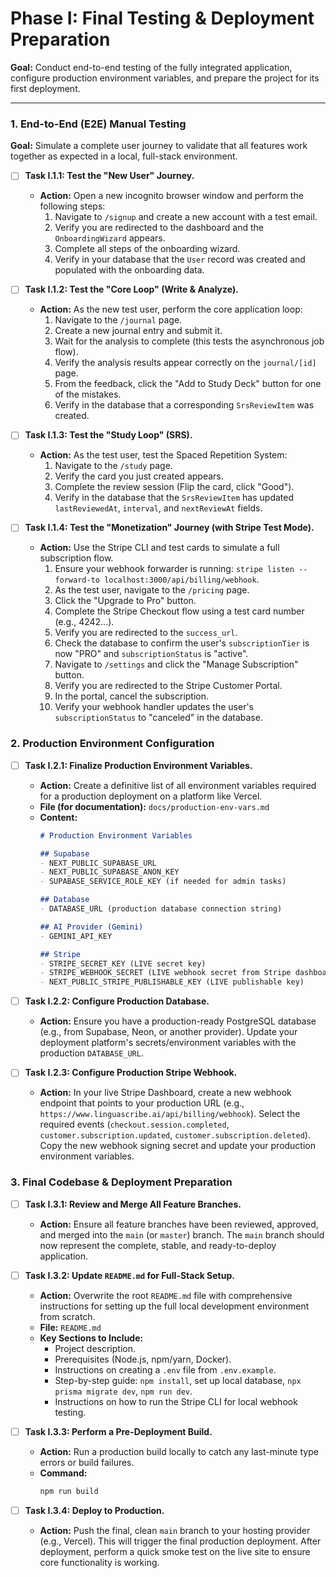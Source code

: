 # Phase I: Final Testing & Deployment Preparation

**Goal:** Conduct end-to-end testing of the fully integrated application, configure production environment variables, and prepare the project for its first deployment.

---

### 1. End-to-End (E2E) Manual Testing

**Goal:** Simulate a complete user journey to validate that all features work together as expected in a local, full-stack environment.

-   [ ] **Task I.1.1: Test the "New User" Journey.**
    *   **Action:** Open a new incognito browser window and perform the following steps:
        1.  Navigate to `/signup` and create a new account with a test email.
        2.  Verify you are redirected to the dashboard and the `OnboardingWizard` appears.
        3.  Complete all steps of the onboarding wizard.
        4.  Verify in your database that the `User` record was created and populated with the onboarding data.

-   [ ] **Task I.1.2: Test the "Core Loop" (Write & Analyze).**
    *   **Action:** As the new test user, perform the core application loop:
        1.  Navigate to the `/journal` page.
        2.  Create a new journal entry and submit it.
        3.  Wait for the analysis to complete (this tests the asynchronous job flow).
        4.  Verify the analysis results appear correctly on the `journal/[id]` page.
        5.  From the feedback, click the "Add to Study Deck" button for one of the mistakes.
        6.  Verify in the database that a corresponding `SrsReviewItem` was created.

-   [ ] **Task I.1.3: Test the "Study Loop" (SRS).**
    *   **Action:** As the test user, test the Spaced Repetition System:
        1.  Navigate to the `/study` page.
        2.  Verify the card you just created appears.
        3.  Complete the review session (Flip the card, click "Good").
        4.  Verify in the database that the `SrsReviewItem` has updated `lastReviewedAt`, `interval`, and `nextReviewAt` fields.

-   [ ] **Task I.1.4: Test the "Monetization" Journey (with Stripe Test Mode).**
    *   **Action:** Use the Stripe CLI and test cards to simulate a full subscription flow.
        1.  Ensure your webhook forwarder is running: `stripe listen --forward-to localhost:3000/api/billing/webhook`.
        2.  As the test user, navigate to the `/pricing` page.
        3.  Click the "Upgrade to Pro" button.
        4.  Complete the Stripe Checkout flow using a test card number (e.g., 4242...).
        5.  Verify you are redirected to the `success_url`.
        6.  Check the database to confirm the user's `subscriptionTier` is now "PRO" and `subscriptionStatus` is "active".
        7.  Navigate to `/settings` and click the "Manage Subscription" button.
        8.  Verify you are redirected to the Stripe Customer Portal.
        9.  In the portal, cancel the subscription.
        10. Verify your webhook handler updates the user's `subscriptionStatus` to "canceled" in the database.

### 2. Production Environment Configuration

-   [ ] **Task I.2.1: Finalize Production Environment Variables.**
    *   **Action:** Create a definitive list of all environment variables required for a production deployment on a platform like Vercel.
    *   **File (for documentation):** `docs/production-env-vars.md`
    *   **Content:**
        ```markdown
        # Production Environment Variables

        ## Supabase
        - NEXT_PUBLIC_SUPABASE_URL
        - NEXT_PUBLIC_SUPABASE_ANON_KEY
        - SUPABASE_SERVICE_ROLE_KEY (if needed for admin tasks)

        ## Database
        - DATABASE_URL (production database connection string)

        ## AI Provider (Gemini)
        - GEMINI_API_KEY

        ## Stripe
        - STRIPE_SECRET_KEY (LIVE secret key)
        - STRIPE_WEBHOOK_SECRET (LIVE webhook secret from Stripe dashboard)
        - NEXT_PUBLIC_STRIPE_PUBLISHABLE_KEY (LIVE publishable key)
        ```

-   [ ] **Task I.2.2: Configure Production Database.**
    *   **Action:** Ensure you have a production-ready PostgreSQL database (e.g., from Supabase, Neon, or another provider). Update your deployment platform's secrets/environment variables with the production `DATABASE_URL`.

-   [ ] **Task I.2.3: Configure Production Stripe Webhook.**
    *   **Action:** In your live Stripe Dashboard, create a new webhook endpoint that points to your production URL (e.g., `https://www.linguascribe.ai/api/billing/webhook`). Select the required events (`checkout.session.completed`, `customer.subscription.updated`, `customer.subscription.deleted`). Copy the new webhook signing secret and update your production environment variables.

### 3. Final Codebase & Deployment Preparation

-   [ ] **Task I.3.1: Review and Merge All Feature Branches.**
    *   **Action:** Ensure all feature branches have been reviewed, approved, and merged into the `main` (or `master`) branch. The `main` branch should now represent the complete, stable, and ready-to-deploy application.

-   [ ] **Task I.3.2: Update `README.md` for Full-Stack Setup.**
    *   **Action:** Overwrite the root `README.md` file with comprehensive instructions for setting up the full local development environment from scratch.
    *   **File:** `README.md`
    *   **Key Sections to Include:**
        -   Project description.
        -   Prerequisites (Node.js, npm/yarn, Docker).
        -   Instructions on creating a `.env` file from `.env.example`.
        -   Step-by-step guide: `npm install`, set up local database, `npx prisma migrate dev`, `npm run dev`.
        -   Instructions on how to run the Stripe CLI for local webhook testing.

-   [ ] **Task I.3.3: Perform a Pre-Deployment Build.**
    *   **Action:** Run a production build locally to catch any last-minute type errors or build failures.
    *   **Command:**
        ```bash
        npm run build
        ```

-   [ ] **Task I.3.4: Deploy to Production.**
    *   **Action:** Push the final, clean `main` branch to your hosting provider (e.g., Vercel). This will trigger the final production deployment. After deployment, perform a quick smoke test on the live site to ensure core functionality is working.
